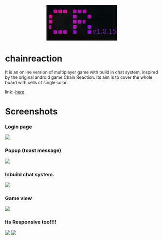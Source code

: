 <div align="center"><img src="/scrots/logo.png"></div>

# chainreaction
It is an online version of multiplayer game with build in chat system, inspired by the original android game Chain Reaction. Its aim is to cover the whole board with cells of single color.

link:-<a href="https://onlinechainreaction.herokuapp.com" target="_Blank">here</a>


# Screenshots

### Login page
<img src="https://github.com/thomas154/chainreaction/blob/master/scrots/home.png" width="640">

### Popup (toast message)
<img src="https://github.com/thomas154/chainreaction/blob/master/scrots/initial.png" width="640">

### Inbuild chat system.
<img src="https://github.com/thomas154/chainreaction/blob/master/scrots/messenger.png" width="640">

### Game view
<img src="https://github.com/thomas154/chainreaction/blob/master/scrots/game.png" width="640">

### Its Responsive too!!!!
<img src="https://github.com/thomas154/chainreaction/blob/master/scrots/mobgame.png" width="340">

<img src="https://github.com/thomas154/chainreaction/blob/master/scrots/mobmessenger.png" width="340">
                    
